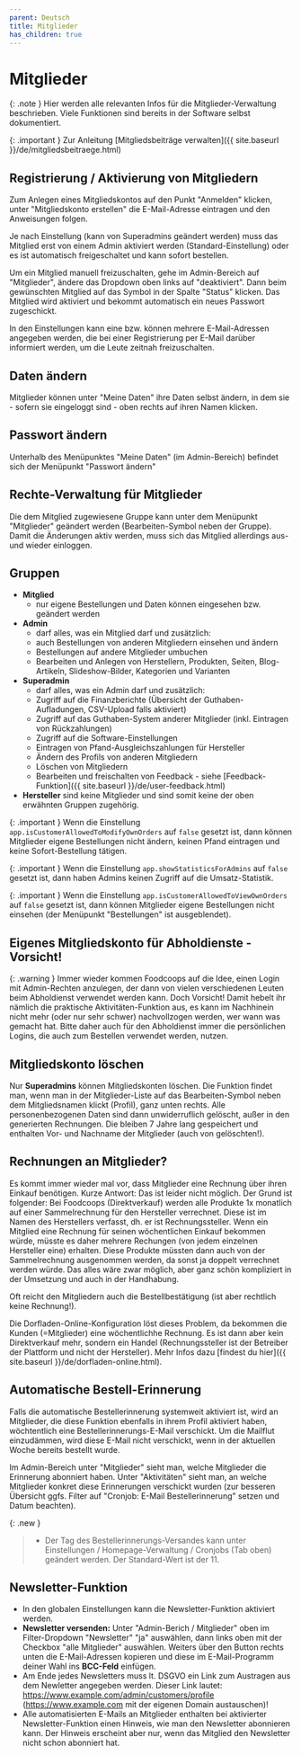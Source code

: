 ```yaml
---
parent: Deutsch
title: Mitglieder
has_children: true
---
```


# Mitglieder

{: .note }
Hier werden alle relevanten Infos für die Mitglieder-Verwaltung beschrieben. Viele Funktionen sind bereits in der Software selbst dokumentiert.

{: .important }
Zur Anleitung [Mitgliedsbeiträge verwalten]({{ site.baseurl }}/de/mitgliedsbeitraege.html)

## Registrierung / Aktivierung von Mitgliedern

Zum Anlegen eines Mitgliedskontos auf den Punkt "Anmelden" klicken, unter "Mitgliedskonto erstellen" die E-Mail-Adresse eintragen und den Anweisungen folgen.

Je nach Einstellung (kann von Superadmins geändert werden) muss das Mitglied erst von einem Admin aktiviert werden (Standard-Einstellung) oder es ist automatisch freigeschaltet und kann sofort bestellen.

Um ein Mitglied manuell freizuschalten, gehe im Admin-Bereich auf "Mitglieder", ändere das Dropdown oben links auf "deaktiviert". Dann beim gewünschten Mitglied auf das Symbol in der Spalte "Status" klicken. Das Mitglied wird aktiviert und bekommt automatisch ein neues Passwort zugeschickt.

In den Einstellungen kann eine bzw. können mehrere E-Mail-Adressen angegeben werden, die bei einer Registrierung per E-Mail darüber informiert werden, um die Leute zeitnah freizuschalten.

## Daten ändern
Mitglieder können unter "Meine Daten" ihre Daten selbst ändern, in dem sie - sofern sie eingeloggt sind - oben rechts auf ihren Namen klicken.

## Passwort ändern
Unterhalb des Menüpunktes "Meine Daten" (im Admin-Bereich) befindet sich der Menüpunkt "Passwort ändern"

## Rechte-Verwaltung für Mitglieder
Die dem Mitglied zugewiesene Gruppe kann unter dem Menüpunkt "Mitglieder" geändert werden (Bearbeiten-Symbol neben der Gruppe). Damit die Änderungen aktiv werden, muss sich das Mitglied allerdings aus- und wieder einloggen.

## Gruppen
* **Mitglied**
  * nur eigene Bestellungen und Daten können eingesehen bzw. geändert werden
* **Admin**
  * darf alles, was ein Mitglied darf und zusätzlich:
  * auch Bestellungen von anderen Mitgliedern einsehen und ändern
  * Bestellungen auf andere Mitglieder umbuchen
  * Bearbeiten und Anlegen von Herstellern, Produkten, Seiten, Blog-Artikeln, Slideshow-Bilder, Kategorien und Varianten
* **Superadmin**
  * darf alles, was ein Admin darf und zusätzlich:
  * Zugriff auf die Finanzberichte (Übersicht der Guthaben-Aufladungen, CSV-Upload falls aktiviert)
  * Zugriff auf das Guthaben-System anderer Mitglieder (inkl. Eintragen von Rückzahlungen)
  * Zugriff auf die Software-Einstellungen
  * Eintragen von Pfand-Ausgleichszahlungen für Hersteller
  * Ändern des Profils von anderen Mitgliedern
  * Löschen von Mitgliedern
  * Bearbeiten und freischalten von Feedback - siehe [Feedback-Funktion]({{ site.baseurl }}/de/user-feedback.html)
* **Hersteller** sind keine Mitglieder und sind somit keine der oben erwähnten Gruppen zugehörig.

{: .important }
Wenn die Einstellung `app.isCustomerAllowedToModifyOwnOrders` auf `false` gesetzt ist, dann können Mitglieder eigene Bestellungen nicht ändern, keinen Pfand eintragen und keine Sofort-Bestellung tätigen.

{: .important }
Wenn die Einstellung `app.showStatisticsForAdmins` auf `false` gesetzt ist, dann haben Admins keinen Zugriff auf die Umsatz-Statistik.

{: .important }
Wenn die Einstellung `app.isCustomerAllowedToViewOwnOrders` auf `false` gesetzt ist, dann können Mitglieder eigene Bestellungen nicht einsehen (der Menüpunkt "Bestellungen" ist ausgeblendet).

## Eigenes Mitgliedskonto für Abholdienste - Vorsicht!

{: .warning }
Immer wieder kommen Foodcoops auf die Idee, einen Login mit Admin-Rechten anzulegen, der dann von vielen verschiedenen Leuten beim Abholdienst verwendet werden kann. Doch Vorsicht! Damit hebelt ihr nämlich die praktische Aktivitäten-Funktion aus, es kann im Nachhinein nicht mehr (oder nur sehr schwer) nachvollzogen werden, wer wann was gemacht hat. Bitte daher auch für den Abholdienst immer die persönlichen Logins, die auch zum Bestellen verwendet werden, nutzen.

## Mitgliedskonto löschen
Nur **Superadmins** können Mitgliedskonten löschen. Die Funktion findet man, wenn man in der Mitglieder-Liste auf das Bearbeiten-Symbol neben dem Mitgliedsnamen klickt (Profil), ganz unten rechts. Alle personenbezogenen Daten sind dann unwiderruflich gelöscht, außer in den generierten Rechnungen. Die bleiben 7 Jahre lang gespeichert und enthalten Vor- und Nachname der Mitglieder (auch von gelöschten!).

## Rechnungen an Mitglieder?
Es kommt immer wieder mal vor, dass Mitglieder eine Rechnung über ihren Einkauf benötigen. Kurze Antwort: Das ist leider nicht möglich. Der Grund ist folgender: Bei Foodcoops (Direktverkauf) werden alle Produkte 1x monatlich auf einer Sammelrechnung für den Hersteller verrechnet. Diese ist im Namen des Herstellers verfasst, dh. er ist Rechnungssteller. Wenn ein Mitglied eine Rechnung für seinen wöchentlichen Einkauf bekommen würde, müsste es daher mehrere Rechungen (von jedem einzelnen Hersteller eine) erhalten. Diese Produkte müssten dann auch von der Sammelrechnung ausgenommen werden, da sonst ja doppelt verrechnet werden würde. Das alles wäre zwar möglich, aber ganz schön kompliziert in der Umsetzung und auch in der Handhabung.

Oft reicht den Mitgliedern auch die Bestellbestätigung (ist aber rechtlich keine Rechnung!).

Die Dorfladen-Online-Konfiguration löst dieses Problem, da bekommen die Kunden (=Mitglieder) eine wöchentlichhe Rechnung. Es ist dann aber kein Direktverkauf mehr, sondern ein Handel (Rechnungssteller ist der Betreiber der Plattform und nicht der Hersteller). Mehr Infos dazu [findest du hier]({{ site.baseurl }}/de/dorfladen-online.html).


## Automatische Bestell-Erinnerung
Falls die automatische Bestellerinnerung systemweit aktiviert ist, wird an Mitglieder, die diese Funktion ebenfalls in ihrem Profil aktiviert haben, wöchtentlich eine Bestellerinnerungs-E-Mail verschickt. Um die Mailflut einzudämmen, wird diese E-Mail nicht verschickt, wenn in der aktuellen Woche bereits bestellt wurde.

Im Admin-Bereich unter "Mitglieder" sieht man, welche Mitglieder die Erinnerung abonniert haben. Unter "Aktivitäten" sieht man, an welche Mitglieder konkret diese Erinnerungen verschickt wurden (zur besseren Übersicht ggfs. Filter auf "Cronjob: E-Mail Bestellerinnerung" setzen und Datum beachten).

{: .new }
> * Der Tag des Bestellerinnerungs-Versandes kann unter Einstellungen / Homepage-Verwaltung / Cronjobs (Tab oben) geändert werden. Der Standard-Wert ist der 11.

## Newsletter-Funktion

* In den globalen Einstellungen kann die Newsletter-Funktion aktiviert werden.
* **Newsletter versenden:** Unter "Admin-Berich / Mitglieder" oben im Filter-Dropdown "Newsletter" "ja" auswählen, dann links oben mit der Checkbox "alle Mitglieder" auswählen. Weiters über den Button rechts unten die E-Mail-Adressen kopieren und diese im E-Mail-Programm deiner Wahl ins **BCC-Feld** einfügen.
* Am Ende jedes Newsletters muss lt. DSGVO ein Link zum Austragen aus dem Newletter angegeben werden. Dieser Link lautet: https://www.example.com/admin/customers/profile (https://www.example.com mit der eigenen Domain austauschen)!
* Alle automatisierten E-Mails an Mitglieder enthalten bei aktivierter Newsletter-Funktion einen Hinweis, wie man den Newsletter abonnieren kann. Der Hinweis erscheint aber nur, wenn das Mitglied den Newsletter nicht schon abonniert hat.
